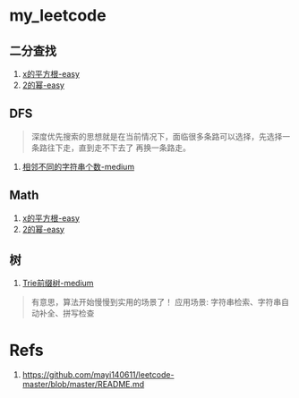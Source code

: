 # my_leetcode
## 二分查找
1. [x的平方根-easy](./problems/x的平方根.py)
1. [2的幂-easy](./problems/2的幂.py)

## DFS
> 深度优先搜索的思想就是在当前情况下，面临很多条路可以选择，先选择一条路往下走，直到走不下去了 再换一条路走。

1. [相邻不同的字符串个数-medium](./problems/相邻不同的字符串个数.py)

## Math
1. [x的平方根-easy](./problems/x的平方根.py)
1. [2的幂-easy](./problems/2的幂.py)

## 树
1. [Trie前缀树-medium](./problems/Trie前缀树.py)
> 有意思，算法开始慢慢到实用的场景了！
应用场景: 字符串检索、字符串自动补全、拼写检查
# Refs
1. https://github.com/mayi140611/leetcode-master/blob/master/README.md








